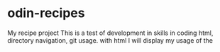 # odin-recipes
My recipe project
This is a test of development in skills in coding html, directory navigation, git usage.
with html I will display my usage of the 
